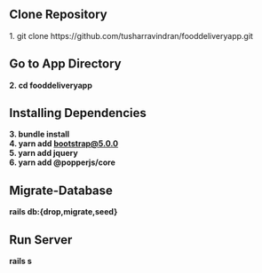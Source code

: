 <h2>Clone Repository</h2>
1. git clone https://github.com/tusharravindran/fooddeliveryapp.git
<h2>Go to App Directory</h2>
<b>2. cd fooddeliveryapp</b>
<h2>Installing Dependencies</h2>
 
<b>3. bundle install<br>
4. yarn add bootstrap@5.0.0 <br>
5. yarn add jquery  <br>
6. yarn add @popperjs/core</b>

<h2>Migrate-Database</h2>

<b>rails db:{drop,migrate,seed}</b>


<h2>Run Server</h2>
<b>rails s</b>
